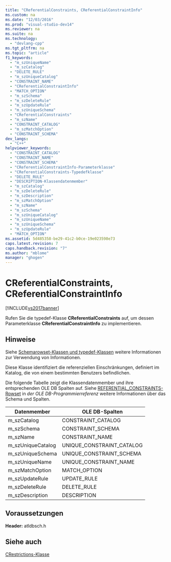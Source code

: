 ```yaml
---
title: "CReferentialConstraints, CReferentialConstraintInfo"
ms.custom: na
ms.date: "12/03/2016"
ms.prod: "visual-studio-dev14"
ms.reviewer: na
ms.suite: na
ms.technology: 
  - "devlang-cpp"
ms.tgt_pltfrm: na
ms.topic: "article"
f1_keywords: 
  - "m_szUniqueName"
  - "m_szCatalog"
  - "DELETE_RULE"
  - "m_szUniqueCatalog"
  - "CONSTRAINT_NAME"
  - "CReferentialConstraintInfo"
  - "MATCH_OPTION"
  - "m_szSchema"
  - "m_szDeleteRule"
  - "m_szUpdateRule"
  - "m_szUniqueSchema"
  - "CReferentialConstraints"
  - "m_szName"
  - "CONSTRAINT_CATALOG"
  - "m_szMatchOption"
  - "CONSTRAINT_SCHEMA"
dev_langs: 
  - "C++"
helpviewer_keywords: 
  - "CONSTRAINT_CATALOG"
  - "CONSTRAINT_NAME"
  - "CONSTRAINT_SCHEMA"
  - "CReferentialConstraintInfo-Parameterklasse"
  - "CReferentialConstraints-Typedefklasse"
  - "DELETE_RULE"
  - "DESCRIPTION-Klassendatenmember"
  - "m_szCatalog"
  - "m_szDeleteRule"
  - "m_szDescription"
  - "m_szMatchOption"
  - "m_szName"
  - "m_szSchema"
  - "m_szUniqueCatalog"
  - "m_szUniqueName"
  - "m_szUniqueSchema"
  - "m_szUpdateRule"
  - "MATCH_OPTION"
ms.assetid: 5d485358-be29-41c2-b0ce-19e023598e73
caps.latest.revision: 7
caps.handback.revision: "7"
ms.author: "mblome"
manager: "ghogen"
---
```

# CReferentialConstraints, CReferentialConstraintInfo
[!INCLUDE[vs2017banner](../../assembler/inline/includes/vs2017banner.md)]

Rufen Sie die typedef\-Klasse **CReferentialConstraints** auf, um dessen Parameterklasse **CReferentialConstraintInfo** zu implementieren.  
  
## Hinweise  
 Siehe [Schemarowset\-Klassen und typedef\-Klassen](../../data/oledb/schema-rowset-classes-and-typedef-classes.md) weitere Informationen zur Verwendung von Informationen.  
  
 Diese Klasse identifiziert die referenziellen Einschränkungen, definiert im Katalog, die von einem bestimmten Benutzers befindlichen.  
  
 Die folgende Tabelle zeigt die Klassendatenmember und ihre entsprechenden OLE DB Spalten auf.  Siehe [REFERENTIAL\_CONSTRAINTS\-Rowset](https://msdn.microsoft.com/en-us/library/ms719737.aspx) in *der OLE DB\-Programmierreferenz* weitere Informationen über das Schema und Spalten.  
  
|Datenmember|OLE DB\-Spalten|  
|-----------------|---------------------|  
|m\_szCatalog|CONSTRAINT\_CATALOG|  
|m\_szSchema|CONSTRAINT\_SCHEMA|  
|m\_szName|CONSTRAINT\_NAME|  
|m\_szUniqueCatalog|UNIQUE\_CONSTRAINT\_CATALOG|  
|m\_szUniqueSchema|UNIQUE\_CONSTRAINT\_SCHEMA|  
|m\_szUniqueName|UNIQUE\_CONSTRAINT\_NAME|  
|m\_szMatchOption|MATCH\_OPTION|  
|m\_szUpdateRule|UPDATE\_RULE|  
|m\_szDeleteRule|DELETE\_RULE|  
|m\_szDescription|DESCRIPTION|  
  
## Voraussetzungen  
 **Header:**  atldbsch.h  
  
## Siehe auch  
 [CRestrictions\-Klasse](../../data/oledb/crestrictions-class.md)